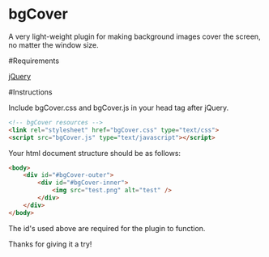 bgCover
=======

A very light-weight plugin for making background images cover the screen, no matter the window size.


#Requirements

<a href="http://jquery.com/">jQuery</a>


#Instructions

Include bgCover.css and bgCover.js in your head tag after jQuery.

```html
<!-- bgCover resources -->
<link rel="stylesheet" href="bgCover.css" type="text/css">
<script src="bgCover.js" type="text/javascript"></script>
```



Your html document structure should be as follows:

```html
<body>
    <div id="#bgCover-outer">
        <div id="#bgCover-inner">
            <img src="test.png" alt="test" />
        </div>
    </div>
</body>
```


The id's used above are required for the plugin to function.

Thanks for giving it a try!

